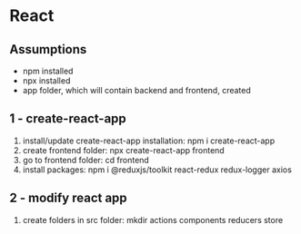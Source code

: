 # React

## Assumptions

- npm installed
- npx installed
- app folder, which will contain backend and frontend, created

## 1 - create-react-app
1. install/update create-react-app installation: npm i create-react-app
2. create frontend folder: npx create-react-app frontend
3. go to frontend folder: cd frontend
4. install packages: npm i @reduxjs/toolkit react-redux redux-logger axios

## 2 - modify react app
1. create folders in src folder: mkdir actions components reducers store
